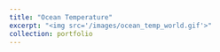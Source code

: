 ```yaml
---
title: "Ocean Temperature"
excerpt: "<img src='/images/ocean_temp_world.gif'>"
collection: portfolio
---
```

